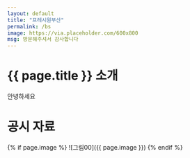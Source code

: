 ```yaml
---
layout: default
title: "프레시원부산"
permalink: /bs
image: https://via.placeholder.com/600x800
msg: 방문해주셔서 감사합니다
---
```


# {{ page.title }} 소개

안녕하세요

# 공시 자료

{% if page.image %}
![그림00]({{ page.image }})
{% endif %}
